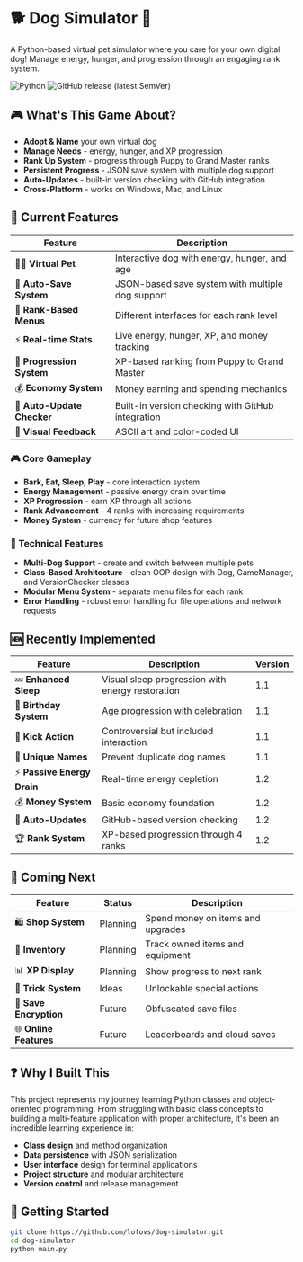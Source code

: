 # 🐕 Dog Simulator 🦴

A Python-based virtual pet simulator where you care for your own digital dog! Manage energy, hunger, and progression through an engaging rank system.

![Python](https://img.shields.io/badge/python-3.13+-blue.svg)
![GitHub release (latest SemVer)](https://img.shields.io/github/v/release/lofovs/dog-simulator)

## 🎮 What's This Game About?

- **Adopt & Name** your own virtual dog
- **Manage Needs** - energy, hunger, and XP progression
- **Rank Up System** - progress through Puppy to Grand Master ranks  
- **Persistent Progress** - JSON save system with multiple dog support
- **Auto-Updates** - built-in version checking with GitHub integration
- **Cross-Platform** - works on Windows, Mac, and Linux

## 🚀 Current Features

| Feature | Description |
|---------|-------------|
| 🐕‍🦺 **Virtual Pet** | Interactive dog with energy, hunger, and age |
| 💾 **Auto-Save System** | JSON-based save system with multiple dog support |
| 📱 **Rank-Based Menus** | Different interfaces for each rank level |
| ⚡ **Real-time Stats** | Live energy, hunger, XP, and money tracking |
| 🎯 **Progression System** | XP-based ranking from Puppy to Grand Master |
| 💰 **Economy System** | Money earning and spending mechanics |
| 🔄 **Auto-Update Checker** | Built-in version checking with GitHub integration |
| 🎨 **Visual Feedback** | ASCII art and color-coded UI |

### 🎮 Core Gameplay
- **Bark, Eat, Sleep, Play** - core interaction system
- **Energy Management** - passive energy drain over time
- **XP Progression** - earn XP through all actions
- **Rank Advancement** - 4 ranks with increasing requirements
- **Money System** - currency for future shop features

### 💾 Technical Features
- **Multi-Dog Support** - create and switch between multiple pets
- **Class-Based Architecture** - clean OOP design with Dog, GameManager, and VersionChecker classes
- **Modular Menu System** - separate menu files for each rank
- **Error Handling** - robust error handling for file operations and network requests

## 🆕 Recently Implemented

| Feature | Description | Version |
|---------|-------------|---------|
| 💤 **Enhanced Sleep** | Visual sleep progression with energy restoration | 1.1 |
| 🥳 **Birthday System** | Age progression with celebration | 1.1 |
| 🦶 **Kick Action** | Controversial but included interaction | 1.1 |
| 🔐 **Unique Names** | Prevent duplicate dog names | 1.1 |
| ⚡ **Passive Energy Drain** | Real-time energy depletion | 1.2 |
| 💰 **Money System** | Basic economy foundation | 1.2 |
| 🔄 **Auto-Updates** | GitHub-based version checking | 1.2 |
| 🏆 **Rank System** | XP-based progression through 4 ranks | 1.2 |

## 🎯 Coming Next

| Feature | Status | Description |
|---------|--------|-------------|
| 🛍️ **Shop System** | Planning | Spend money on items and upgrades |
| 🎒 **Inventory** | Planning | Track owned items and equipment |
| 📊 **XP Display** | Planning | Show progress to next rank |
| 🎪 **Trick System** | Ideas | Unlockable special actions |
| 🔐 **Save Encryption** | Future | Obfuscated save files |
| 🌐 **Online Features** | Future | Leaderboards and cloud saves |

## ❓ Why I Built This

This project represents my journey learning Python classes and object-oriented programming. From struggling with basic class concepts to building a multi-feature application with proper architecture, it's been an incredible learning experience in:

- **Class design** and method organization
- **Data persistence** with JSON serialization  
- **User interface** design for terminal applications
- **Project structure** and modular architecture
- **Version control** and release management

## 🚀 Getting Started

```bash
git clone https://github.com/lofovs/dog-simulator.git
cd dog-simulator
python main.py